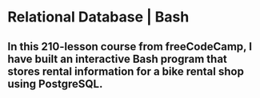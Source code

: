 # Relational Database | Bash
## In this 210-lesson course from freeCodeCamp, I have built an interactive Bash program that stores rental information for a bike rental shop using PostgreSQL.
